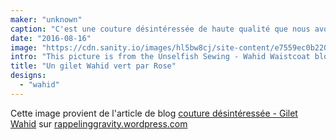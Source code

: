 ```yaml
---
maker: "unknown"
caption: "C'est une couture désintéressée de haute qualité que nous avons ici"
date: "2016-08-16"
image: "https://cdn.sanity.io/images/hl5bw8cj/site-content/e7559ec0b220cf12bf7457c3816db1771737b30f-579x699.jpg"
intro: "This picture is from the Unselfish Sewing - Wahid Waistcoat blogpost on rememberinggravity.wordpress.com"
title: "Un gilet Wahid vert par Rose"
designs:
  - "wahid"
---
```



Cette image provient de l'article de blog [couture désintéressée - Gilet Wahid](https://rememberinggravity.wordpress.com/2016/08/17/unselfish-sewing-wahid-waistcoat/) sur [rappelinggravity.wordpress.com](https://rememberinggravity.wordpress.com/)

